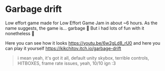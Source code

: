 # Garbage drift

Low effort game made for Low Effort Game Jam in about ~6 hours. As the name suggests, the game is... garbage 🤣
But i had lots of fun with it nonetheless 🙂

Here you can see how it looks https://youtu.be/6w2gLd8_rU0 and here you can play it yourself https://kikchitov.itch.io/garbage-drift

>i mean yeah, it's got it all, default unity skybox, terrible controls, HITBOXES, frame rate issues, yeah, 10/10 ign :3
